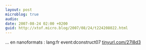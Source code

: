 ```yaml
---
layout: post
microblog: true
audio: 
date: 2007-08-24 02:00 +0200
guid: http://xtof.micro.blog/2007/08/24/t224208022.html
---
```

... en nanoformats : lang:fr event:dconstruct07 [tinyurl.com/27l8d3](http://tinyurl.com/27l8d3)
